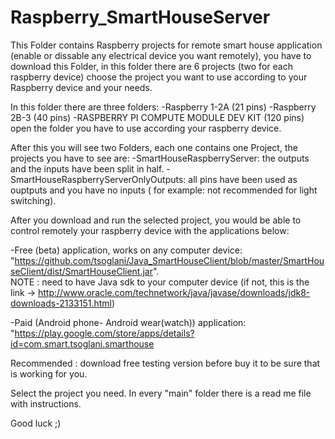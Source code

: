 # Raspberry_SmartHouseServer


This Folder contains Raspberry projects for remote smart house application (enable or dissable any electrical device you want remotely), you have to download this Folder, in this folder there are 6 projects (two for each raspberry device)  choose the project you want to use according to your Raspberry device and your needs.


In this folder there are three folders:
 -Raspberry 1-2A (21 pins)
 -Raspberry 2B-3 (40 pins)
 -RASPBERRY PI COMPUTE MODULE DEV KIT (120 pins)
open the folder you have to use according your raspberry device.

After this you will see two Folders, each one contains one Project, the projects you have to see are:
 -SmartHouseRaspberryServer: the outputs and the inputs have been split in half.
 -SmartHouseRaspberryServerOnlyOutputs: all pins have been used as ouptputs and you have no inputs ( for example: not recommended for light switching). 


After you download and run the selected project, you would be able to control remotely your raspberry device with the applications below:

-Free (beta) application, works on any computer device: "https://github.com/tsoglani/Java_SmartHouseClient/blob/master/SmartHouseClient/dist/SmartHouseClient.jar".       
NOTE : need to have Java sdk to your computer device (if not, this is the link -> http://www.oracle.com/technetwork/java/javase/downloads/jdk8-downloads-2133151.html)

-Paid (Android phone- Android wear(watch)) application: "https://play.google.com/store/apps/details?id=com.smart.tsoglani.smarthouse

Recommended : download free testing version before buy it to be sure that is working for you.


Select the project you need.
In every "main" folder there is a read me file with instructions.




Good luck ;)

